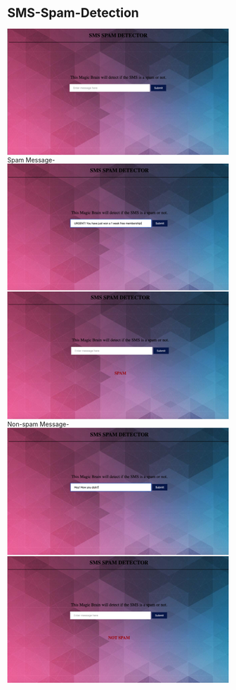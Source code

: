 # SMS-Spam-Detection
<img src = "Output%20Screenshots/img1.png" width = 700><br>
Spam Message-<br>
<img src = "Output%20Screenshots/img2.png" width = 700>
<img src = "Output%20Screenshots/img3.png" width = 700>
<br>
Non-spam Message-<br>
<img src = "Output%20Screenshots/img4.png" width = 700>
<img src = "Output%20Screenshots/img5.png" width = 700>
